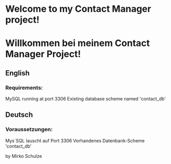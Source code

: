 <h1>Welcome to my Contact Manager project!</h1>
<h1>Willkommen bei meinem Contact Manager Project!</h1>

<h2>English</h2>
<h3>Requirements:</h3>
MySQL running at port 3306
Existing database scheme named 'contact_db'

<h2>Deutsch</h2>
<h3>Voraussetzungen:</h3>
Mys´SQL lauscht auf Port 3306
Vorhandenes Datenbank-Scheme 'contact_db'


by Mirko Schulze